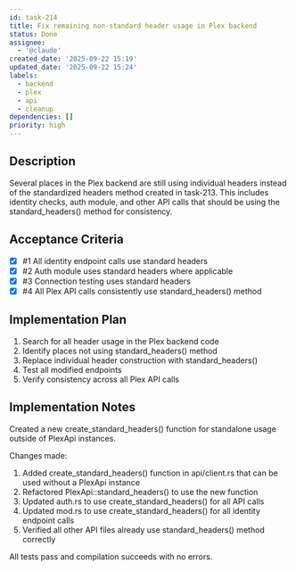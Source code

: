 ```yaml
---
id: task-214
title: Fix remaining non-standard header usage in Plex backend
status: Done
assignee:
  - '@claude'
created_date: '2025-09-22 15:19'
updated_date: '2025-09-22 15:24'
labels:
  - backend
  - plex
  - api
  - cleanup
dependencies: []
priority: high
---
```


## Description

<!-- SECTION:DESCRIPTION:BEGIN -->
Several places in the Plex backend are still using individual headers instead of the standardized headers method created in task-213. This includes identity checks, auth module, and other API calls that should be using the standard_headers() method for consistency.
<!-- SECTION:DESCRIPTION:END -->

## Acceptance Criteria
<!-- AC:BEGIN -->
- [x] #1 All identity endpoint calls use standard headers
- [x] #2 Auth module uses standard headers where applicable
- [x] #3 Connection testing uses standard headers
- [x] #4 All Plex API calls consistently use standard_headers() method
<!-- AC:END -->

## Implementation Plan

<!-- SECTION:PLAN:BEGIN -->
1. Search for all header usage in the Plex backend code
2. Identify places not using standard_headers() method
3. Replace individual header construction with standard_headers()
4. Test all modified endpoints
5. Verify consistency across all Plex API calls
<!-- SECTION:PLAN:END -->

## Implementation Notes

<!-- SECTION:NOTES:BEGIN -->
Created a new create_standard_headers() function for standalone usage outside of PlexApi instances.

Changes made:
1. Added create_standard_headers() function in api/client.rs that can be used without a PlexApi instance
2. Refactored PlexApi::standard_headers() to use the new function
3. Updated auth.rs to use create_standard_headers() for all API calls
4. Updated mod.rs to use create_standard_headers() for all identity endpoint calls
5. Verified all other API files already use standard_headers() method correctly

All tests pass and compilation succeeds with no errors.
<!-- SECTION:NOTES:END -->
